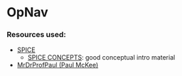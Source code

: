 # OpNav

### Resources used:
- [SPICE](https://naif.jpl.nasa.gov/naif/toolkit.html)
    - [SPICE CONCEPTS](https://naif.jpl.nasa.gov/pub/naif/toolkit_docs/Tutorials/pdf/individual_docs/04_concepts.pdf): good conceptual intro material
- [MrDrProfPaul (Paul McKee)](https://www.youtube.com/@MrDrProfPaul)

